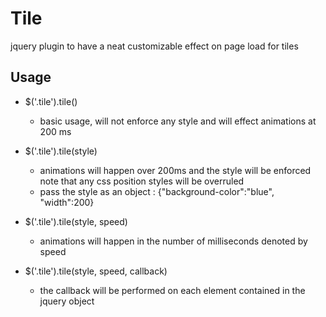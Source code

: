 Tile
====

jquery plugin to have a neat customizable effect on page load for tiles

Usage
---

* $('.tile').tile()
	* basic usage, will not enforce any style and will effect animations at 200 ms

* $('.tile').tile(style)
	* animations will happen over 200ms and the style will be enforced
	note that any css position styles will be overruled
	* pass the style as an object : {"background-color":"blue", "width":200}

* $('.tile').tile(style, speed)
	* animations will happen in the number of milliseconds denoted by speed

* $('.tile').tile(style, speed, callback)
	* the callback will be performed on each element contained in the jquery object